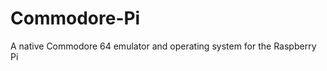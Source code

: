 Commodore-Pi
============

A native Commodore 64 emulator and operating system for the Raspberry Pi
